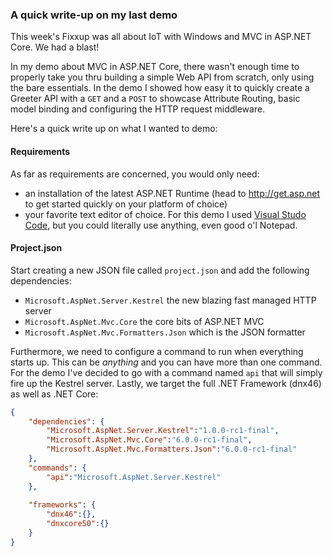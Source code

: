 ### A quick write-up on my last demo
This week's Fixxup was all about IoT with Windows and MVC in ASP.NET Core. We had a blast!

In my demo about MVC in ASP.NET Core, there wasn't enough time to properly take you thru building a simple Web API from scratch, only using the bare essentials. In the demo I showed how easy it to quickly create a Greeter API with a `GET` and a `POST` to showcase Attribute Routing, basic model binding and configuring the HTTP request middleware.

Here's a quick write up on what I wanted to demo:

#### Requirements
As far as requirements are concerned, you would only need:

- an installation of the latest ASP.NET Runtime (head to http://get.asp.net to get started quickly on your platform of choice)
- your favorite text editor of choice. For this demo I used [Visual Studo Code](https://code.visualstudio.com), but you could literally use anything, even good o'l Notepad.

#### Project.json
Start creating a new JSON file called `project.json` and add the following dependencies:

- `Microsoft.AspNet.Server.Kestrel` the new blazing fast managed HTTP server
- `Microsoft.AspNet.Mvc.Core` the core bits of ASP.NET MVC
- `Microsoft.AspNet.Mvc.Formatters.Json` which is the JSON formatter

Furthermore, we need to configure a command to run when everything starts up. This can be *anything* and you can have more than one command. For the demo I've decided to go with a command named `api` that will simply fire up the Kestrel server. Lastly, we target the full .NET Framework (dnx46) as well as .NET Core:

```json
{
    "dependencies": {
        "Microsoft.AspNet.Server.Kestrel":"1.0.0-rc1-final",
        "Microsoft.AspNet.Mvc.Core":"6.0.0-rc1-final",
        "Microsoft.AspNet.Mvc.Formatters.Json":"6.0.0-rc1-final"
    },
    "commands": {
        "api":"Microsoft.AspNet.Server.Kestrel"
    },
    
    "frameworks": {
        "dnx46":{},
        "dnxcore50":{}
    }
}
```
